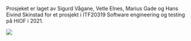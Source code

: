 Prosjeket er laget av Sigurd Vågane, Vetle Elnes, Marius Gade og Hans Eivind Skinstad for et prosjekt i ITF20319 Software engineering og testing på HIOF i 2021.<br/>

![](https://github.com/heskinstad/SoftwareEngineering_Antikvitetsplattform/actions/workflows/main.yml/badge.svg)
